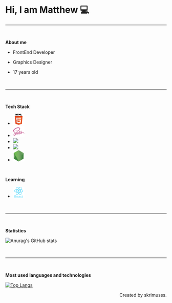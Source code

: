 <h1>Hi, I am Matthew 💻</h1>

---

<br>

**About me**

- FrontEnd Developer

- Graphics Designer

- 17 years old

<br>

---

<br>


**Tech Stack**

 - <img src="https://raw.githubusercontent.com/devicons/devicon/master/icons/html5/html5-original-wordmark.svg" height="35"/>

 - <img src="https://raw.githubusercontent.com/devicons/devicon/master/icons/sass/sass-original.svg" height="35"/>

 - <img src="https://upload.wikimedia.org/wikipedia/commons/4/4c/Typescript_logo_2020.svg" height="35">

 - <img src="https://www.vectorlogo.zone/logos/git-scm/git-scm-icon.svg" height="35"/>

 - <img src="https://raw.githubusercontent.com/github/explore/80688e429a7d4ef2fca1e82350fe8e3517d3494d/topics/nodejs/nodejs.png" height="35"/>
 
<br>

**Learning**
 - <img src="https://raw.githubusercontent.com/devicons/devicon/master/icons/react/react-original-wordmark.svg" alt="react" width="35"/>
 
 <br>
 
 ---
 
 <br>
 
 **Statistics**
 
![Anurag's GitHub stats](https://github-readme-stats.vercel.app/api?username=skrimusss&show_icons=true)
  
 <br>
  
---

<br>

 **Most used languages and technologies**

[![Top Langs](https://github-readme-stats.vercel.app/api/top-langs/?username=skrimusss&layout=compact)](https://github.com/anuraghazra/github-readme-stats)

<p align="right"> Created by skrimusss. </p>

